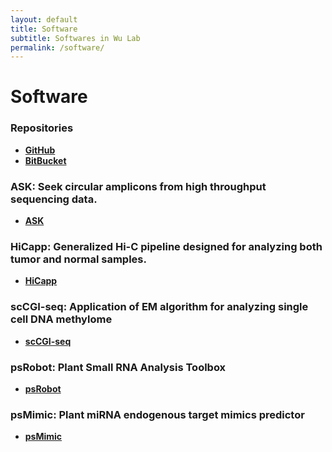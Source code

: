 ```yaml
---
layout: default
title: Software
subtitle: Softwares in Wu Lab
permalink: /software/
---
```

# Software

### Repositories
- [**GitHub**](https://github.com/mthjwu) &nbsp;
- [**BitBucket**](https://bitbucket.org/mthjwu) &nbsp;

### ASK: Seek circular amplicons from high throughput sequencing data. 
- [**ASK**](https://github.com/mthjwu/ask) 

### HiCapp: Generalized Hi-C pipeline designed for analyzing both tumor and normal samples. 
- [**HiCapp**](https://bitbucket.org/mthjwu/hicapp)

### scCGI-seq: Application of EM algorithm for analyzing single cell DNA methylome
- [**scCGI-seq**](https://bitbucket.org/mthjwu/sccgi-seq) &nbsp;

### psRobot: Plant Small RNA Analysis Toolbox
- [**psRobot**](http://omicslab.genetics.ac.cn/psRobot/) &nbsp;

### psMimic: Plant miRNA endogenous target mimics predictor
- [**psMimic**](https://bitbucket.org/mthjwu/psmimic) &nbsp;

